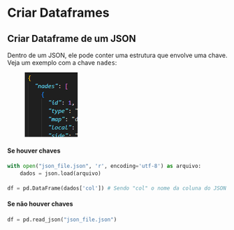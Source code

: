 # Criar Dataframes

## Criar Dataframe de um JSON

Dentro de um JSON, ele pode conter uma estrutura que envolve uma chave. Veja um exemplo com a chave <kbd>nades</kbd>:

<figure><img src="../../../../.gitbook/assets/chaves de um json.png" alt=""><figcaption></figcaption></figure>

#### Se houver chaves

```python
with open("json_file.json", 'r', encoding='utf-8') as arquivo:
    dados = json.load(arquivo)

df = pd.DataFrame(dados['col']) # Sendo "col" o nome da coluna do JSON
```

#### Se não houver chaves

```python
df = pd.read_json("json_file.json")
```
